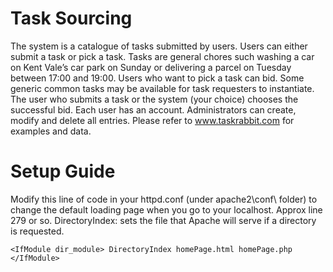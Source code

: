 # Task Sourcing

The system is a catalogue of tasks submitted by users. Users can either submit a task or pick a task. Tasks are general chores such washing a car on Kent Vale’s car park on Sunday or delivering a parcel on Tuesday between 17:00 and 19:00. Users who want to pick a task can bid. Some generic common tasks may be available for task requesters to instantiate. The user who submits a task or the system (your choice) chooses the successful bid. Each user has an account. Administrators can create, modify and delete all entries. Please refer to www.taskrabbit.com for examples and data.


# Setup Guide

Modify this line of code in your httpd.conf (under apache2\conf\ folder) 
to change the default loading page when you go to your localhost.
Approx line 279 or so. DirectoryIndex: sets the file that Apache will serve if a directory is requested.

`<IfModule dir_module>
    DirectoryIndex homePage.html homePage.php
</IfModule>
`
